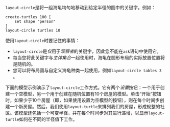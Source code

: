 ﻿`layout-circle`是将一组海龟均匀地移动到给定半径的圆中的关键字。例如：



```
create-turtles 100 [
	set shape "person"
]
layout-circle turtles 10
```


使用`layout-circle`时要记住的事情：

- `layout-circle`是*仅*用于*观察者*的关键字，因此您不能在`ask`语句中使用它。
- 每当您将此关键字与*主体集合*一起使用时，海龟在圆形布局的实际放置位置将是随机的。
- 您可以将布局圆与自定义海龟种类一起使用，例如`layout-circle tables 3` 。


下面的模型示例演示了`layout-circle`工作方式。它有两个*设置*按钮：一个用于创建一个空模型，另一个用于创建在随机位置有10个房屋的模型。单击“开始”按钮时，如果少于10个房屋（即，如果使用设置为空模型的按钮），则在每个时间步创建一个新房屋。然后，我们使用`layout-turtle`来排列我们的房屋，形成规整的社区。该模型还包括一个可变半径，并在每个时间步对其进行递增，以显示`layout-turtle`如何在不同的半径值下工作。
